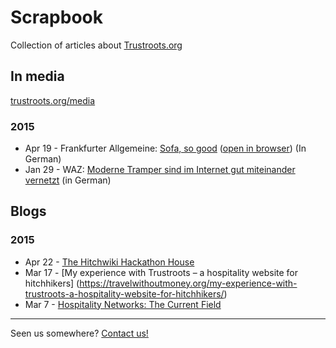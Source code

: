 # Scrapbook
Collection of articles about [Trustroots.org](https://www.trustroots.org/)


## In media
[trustroots.org/media](https://www.trustroots.org/#!/media)

### 2015
* Apr 19 - Frankfurter Allgemeine: [Sofa, so good](media/2015/2015-04-19_FAS_Sofasurf.pdf) ([open in browser](https://cdn.rawgit.com/Trustroots/scrapbook/master/media/2015/2015-04-19_FAS_Sofasurf.pdf)) (In German)
* Jan 29 - WAZ: [Moderne Tramper sind im Internet gut miteinander vernetzt](http://www.derwesten.de/freizeit/moderne-tramper-sind-im-internet-gut-miteinander-vernetzt-id10255948.html) (in German)


## Blogs

### 2015
* Apr 22 - [The Hitchwiki Hackathon House](https://wandrlymagazine.com/the-hitchwiki-hackathon-house/)
* Mar 17 - [My experience with Trustroots – a hospitality website for hitchhikers] (https://travelwithoutmoney.org/my-experience-with-trustroots-a-hospitality-website-for-hitchhikers/)
* Mar 7 - [Hospitality Networks: The Current Field](http://thedrawingboard.net/hospitality-networks-the-current-field/)

- - -
Seen us somewhere? [Contact us!](https://www.trustroots.org/#!/contact)
